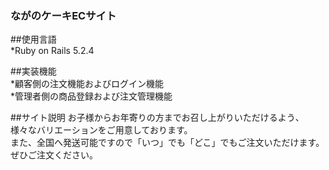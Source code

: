 ### ながのケーキECサイト  

##使用言語  
*Ruby on Rails 5.2.4  

##実装機能  
*顧客側の注文機能およびログイン機能  
*管理者側の商品登録および注文管理機能  

##サイト説明
お子様からお年寄りの方までお召し上がりいただけるよう、  
様々なバリエーションをご用意しております。  
また、全国へ発送可能ですので「いつ」でも「どこ」でもご注文いただけます。  
ぜひご注文ください。  

